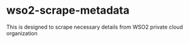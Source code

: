 # wso2-scrape-metadata
This is designed to scrape necessary details from WSO2 private cloud organization
